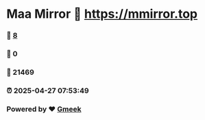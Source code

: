 # Maa Mirror :link: https://mmirror.top 
### :page_facing_up: [8](https://mmirror.top/tag.html) 
### :speech_balloon: 0 
### :hibiscus: 21469 
### :alarm_clock: 2025-04-27 07:53:49 
### Powered by :heart: [Gmeek](https://github.com/Meekdai/Gmeek)
